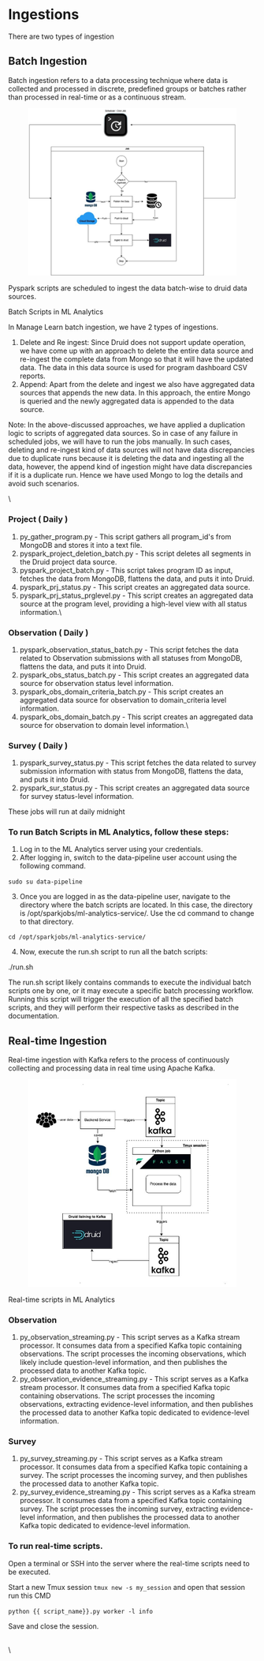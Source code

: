 # Ingestions

There are two types of ingestion

## Batch Ingestion

Batch ingestion refers to a data processing technique where data is collected and processed in discrete, predefined groups or batches rather than processed in real-time or as a continuous stream.



<figure><img src="../../../../../.gitbook/assets/ml-analytics (1).jpg" alt=""><figcaption></figcaption></figure>

Pyspark scripts are scheduled to ingest the data batch-wise to druid data sources.

Batch Scripts in ML Analytics&#x20;

In Manage Learn batch ingestion, we have 2 types of ingestions.

1. Delete and Re ingest: Since Druid does not support update operation, we have come up with an approach to delete the entire data source and re-ingest the complete data from Mongo so that it will have the updated data. The data in this data source is used for program dashboard CSV reports.
2. Append: Apart from the delete and ingest we also have aggregated data sources that appends the new data. In this approach, the entire Mongo is queried and the newly aggregated data is appended to the data source.&#x20;

Note: In the above-discussed approaches, we have applied a duplication logic to scripts of aggregated data sources. So in case of any failure in scheduled jobs, we will have to run the jobs manually. In such cases, deleting and re-ingest kind of data sources will not have data discrepancies due to duplicate runs because it is deleting the data and ingesting all the data, however, the append kind of ingestion might have data discrepancies if it is a duplicate run. Hence we have used Mongo to log the details and avoid such scenarios.&#x20;

\


### Project ( Daily )

1. py\_gather\_program.py - This script gathers all program\_id's from MongoDB and stores it into a text file.
2. pyspark\_project\_deletion\_batch.py - This script deletes all segments in the Druid project data source.
3. pyspark\_project\_batch.py - This script takes program ID as input, fetches the data from MongoDB, flattens the data, and puts it into Druid.
4. pyspark\_prj\_status.py - This script creates an aggregated data source.
5. pyspark\_prj\_status\_prglevel.py - This script creates an aggregated data source at the program level, providing a high-level view with all status information.\


### Observation ( Daily )

1. pyspark\_observation\_status\_batch.py - This script fetches the data related to Observation submissions with all statuses from MongoDB, flattens the data, and puts it into Druid.
2. pyspark\_obs\_status\_batch.py - This script creates an aggregated data source for observation status level information.
3. pyspark\_obs\_domain\_criteria\_batch.py - This script creates an aggregated data source for observation to domain\_criteria level information.
4. pyspark\_obs\_domain\_batch.py - This script creates an aggregated data source for observation to domain level information.\


### Survey ( Daily )

1. pyspark\_survey\_status.py - This script fetches the data related to survey submission information with status from MongoDB, flattens the data, and puts it into Druid.
2. pyspark\_sur\_status.py - This script creates an aggregated data source for survey status-level information.

These jobs will run at daily midnight&#x20;

### To run Batch Scripts in ML Analytics, follow these steps:

1. Log in to the ML Analytics server using your credentials.
2. After logging in, switch to the data-pipeline user account using the following command.

`sudo su data-pipeline`

3. Once you are logged in as the data-pipeline user, navigate to the directory where the batch scripts are located. In this case, the directory is /opt/sparkjobs/ml-analytics-service/. Use the cd command to change to that directory.

```
cd /opt/sparkjobs/ml-analytics-service/
```

4. Now, execute the run.sh script to run all the batch scripts:

./run.sh

The run.sh script likely contains commands to execute the individual batch scripts one by one, or it may execute a specific batch processing workflow. Running this script will trigger the execution of all the specified batch scripts, and they will perform their respective tasks as described in the documentation.





## Real-time Ingestion

Real-time ingestion with Kafka refers to the process of continuously collecting and processing data in real time using Apache Kafka.



<figure><img src="../../../../../.gitbook/assets/RealTime_ml_analytics (1) (1).jpg" alt=""><figcaption></figcaption></figure>

Real-time scripts in ML Analytics&#x20;

### Observation&#x20;

1. py\_observation\_streaming.py - This script serves as a Kafka stream processor. It consumes data from a specified Kafka topic containing observations. The script processes the incoming observations, which likely include question-level information, and then publishes the processed data to another Kafka topic.&#x20;
2. py\_observation\_evidence\_streaming.py - This script serves as a Kafka stream processor. It consumes data from a specified Kafka topic containing observations. The script processes the incoming observations, extracting evidence-level information, and then publishes the processed data to another Kafka topic dedicated to evidence-level information.

### Survey

1. py\_survey\_streaming.py - This script serves as a Kafka stream processor. It consumes data from a specified Kafka topic containing a survey. The script processes the incoming survey, and then publishes the processed data to another Kafka topic.
2. py\_survey\_evidence\_streaming.py - This script serves as a Kafka stream processor. It consumes data from a specified Kafka topic containing survey. The script processes the incoming survey, extracting evidence-level information, and then publishes the processed data to another Kafka topic dedicated to evidence-level information.

### To run real-time scripts.

Open a terminal or SSH into the server where the real-time scripts need to be executed.

Start a new Tmux session `tmux new -s my_session` and open that session run this CMD&#x20;

`python {{ script_name}}.py worker -l info`

Save and close the session.&#x20;

\
\


